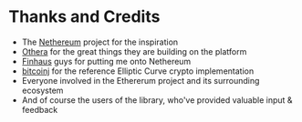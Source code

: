 Thanks and Credits
==================

-   The [Nethereum](https://github.com/Nethereum/Nethereum) project for the inspiration
-   [Othera](https://www.othera.com.au/) for the great things they are building on the platform
-   [Finhaus](http://finhaus.com.au/) guys for putting me onto Nethereum
-   [bitcoinj](https://bitcoinj.github.io/) for the reference Elliptic Curve crypto implementation
-   Everyone involved in the Ethererum project and its surrounding ecosystem
-   And of course the users of the library, who've provided valuable input & feedback
